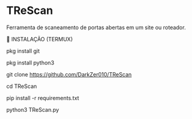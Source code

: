# TReScan
Ferramenta de scaneamento de portas abertas em um site ou roteador.

🔽 INSTALAÇÃO (TERMUX)

pkg install git

pkg install python3

git clone https://github.com/DarkZer010/TReScan

cd TReScan

pip install -r requirements.txt

python3 TReScan.py
